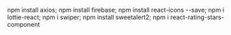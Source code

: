npm install axios;
npm install firebase;
npm install react-icons --save;
npm i lottie-react;
npm i swiper;
npm install sweetalert2;
npm i react-rating-stars-component